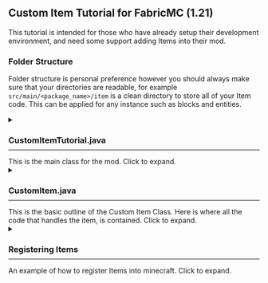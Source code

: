 ## Custom Item Tutorial for FabricMC (1.21)
This tutorial is intended for those who have already setup their development environment, and need some support adding Items into their mod.

### Folder Structure
Folder structure is personal preference however you should always make sure that your directories are readable, for example `src/main/<package_name>/item` is a clean directory to store all of your Item code.
This can be applied for any instance such as blocks and entities.

<details> <summary><h3 style="margin-bottom: -5px;">
	CustomItemTutorial.java
</h3>
<hr>
This is the main class for the mod. Click to expand.
</summary>

------------


```java
package org.sixixsix.customitemtutorial;

import net.fabricmc.api.ModInitializer;
import org.sixixsix.customitemtutorial.item.ModItems;

public class CustomItemTutorial implements ModInitializer {

    public static String MOD_ID = "custom_item_tutorial";

    /**
     * This is the main entrypoint of your mod.
     * All of your main functionality will be contained in here.
     */
    @Override
    public void onInitialize() {
        // Call the initializeItems function to register the items in the game.
        ModItems.initializeItems();
    }
}

```
</details>
<details> <summary><h3 style="margin-bottom: -5px;">
	CustomItem.java
</h3>
<hr>
This is the basic outline of the Custom Item Class. Here is where all the code that handles the item, is contained. Click to expand.
</summary>

```java
package org.sixixsix.customitemtutorial.item;

import net.minecraft.item.Item;

public class CustomItem extends Item {

    /** Declaration of the ITEM
     * Note that we declare an Item to be registered as ITEM, but we pass,
     * the {@link CustomItem} class we have made.
     * This ensures that the Item is actually an Item but is an instance of our CustomItem.
     */
    public static final Item ITEM = new CustomItem(new Settings());

    /** Constructor for CustomItem
     * This constructor can be used for many things,
     * for the purpose of this tutorial it will be defaulted {@link Item.Settings()}.
     */
    public CustomItem(Settings settings) {
        super(settings);
    }


}

```
</details>
<details> <summary><h3 style="margin-bottom: -5px;">
	Registering Items
</h3>
<hr>
An example of how to register Items into minecraft. Click to expand.
</summary>

------------


```java
package org.sixixsix.customitemtutorial.item;

import net.minecraft.item.Item;
import net.minecraft.registry.Registries;
import net.minecraft.registry.Registry;
import net.minecraft.util.Identifier;
import org.sixixsix.customitemtutorial.CustomItemTutorial;

public class ModItems {

    /**
     * Registering an Item
     * This function will allow us to register new Items after we have created them.
     *
     * @param name The parameter name handles what the item is called in the registry.
     * @param item The parameter item handles what the item object points to.
     */
    public static void registerItem(String name, Item item){
        Registry.register(Registries.ITEM, Identifier.of(CustomItemTutorial.MOD_ID, name), item);
    }

    /**
     * Initialize Items
     * This function will be used to initialize custom items.
     */
    public static void initializeItems(){
        // "custom_item" will be the accessible name,
        // CustomItem.ITEM is our ITEM's declaration.
        registerItem("custom_item", CustomItem.ITEM);
    }

}

```
</details>
